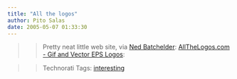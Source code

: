 ```yaml
---
title: "All the logos"
author: Pito Salas
date: 2005-05-07 01:33:30
---
```


>>

>> Pretty neat little web site, via [Ned
Batchelder](<http://www.nedbatchelder.com/blog/>): [AllTheLogos.com - Gif and
Vector EPS Logos](<http://www.allthelogos.com/>):

>>

>> Technorati Tags: [interesting](<http://technorati.com/tag/interesting>)


